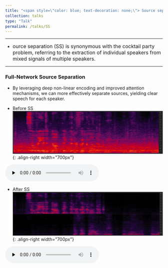 ```yaml
---
title: "<span style=\"color: blue; text-decoration: none;\"> Source separation </span>"      
collection: talks
type: "Talk"
permalink: /talks/SS
---
```


---
- <font size=3> ource separation (SS) is synonymous with the cocktail party problem, referring to the extraction of individual speakers from mixed signals of multiple speakers. </font>  


---
###  Full-Network Source Separation
- By leveraging deep non-linear encoding and improved attention mechanisms, we can more effectively separate sources, yielding clear speech for each speaker.
  
 
- Before SS
![AEC before](/images/nessbefore.png){: .align-right  width="700px"}

​<audio id="audio" controls="" preload="none">
      <source id="wav" src="../files/nessbefore.wav">{: .align-center}


- After SS
![AEC before](/images/nessafter.png){: .align-right width="700px"}

​<audio id="audio" controls="" preload="none">
      <source id="wav" src="../files/nessafter.wav">{: .align-center}

